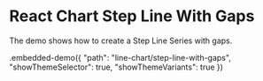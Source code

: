 # React Chart Step Line With Gaps

The demo shows how to create a Step Line Series with gaps.

.embedded-demo({ "path": "line-chart/step-line-with-gaps", "showThemeSelector": true, "showThemeVariants": true })
